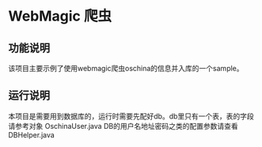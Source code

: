 # WebMagic 爬虫
## 功能说明
该项目主要示例了使用webmagic爬虫oschina的信息并入库的一个sample。

## 运行说明
本项目是需要用到数据库的，运行时需要先配好db。db里只有一个表，表的字段请参考对象 OschinaUser.java
DB的用户名地址密码之类的配置参数请查看 DBHelper.java